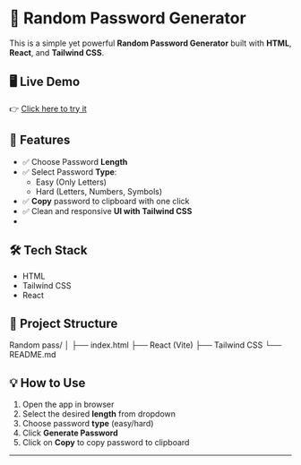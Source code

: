 # 🔐 Random Password Generator

This is a simple yet powerful **Random Password Generator** built with **HTML**, **React**, and **Tailwind CSS**.
## 🖥️ Live Demo

👉 [Click here to try it](https://himanshi8790-sharma.github.io/Random-Password/)  


## 🚀 Features

- ✅ Choose Password **Length**
- ✅ Select Password **Type**:
  - Easy (Only Letters)
  - Hard (Letters, Numbers, Symbols)
- ✅ **Copy** password to clipboard with one click
- ✅ Clean and responsive **UI with Tailwind CSS**
- 
## 🛠️ Tech Stack

- HTML
- Tailwind CSS
- React

## 📂 Project Structure

Random pass/
│
├── index.html
├── React (Vite)
├── Tailwind CSS
└── README.md

## 💡 How to Use

1. Open the app in browser
2. Select the desired **length** from dropdown
3. Choose password **type** (easy/hard)
4. Click **Generate Password**
5. Click on **Copy** to copy password to clipboard

---


